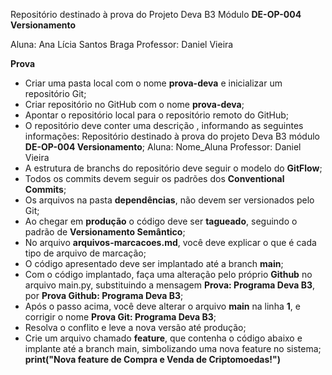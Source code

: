 Repositório destinado à prova do Projeto Deva B3 Módulo **DE-OP-004 Versionamento**

Aluna: Ana Lícia Santos Braga
Professor: Daniel Vieira


**Prova**

- Criar uma pasta local com o nome **prova-deva**  e inicializar um repositório Git;
- Criar repositório no GitHub com o nome **prova-deva**;
- Apontar o repositório local para o repositório remoto do GitHub;
- O repositório deve conter uma descrição , informando as seguintes informações:
	Repositório destinado à prova do projeto Deva B3 módulo **DE-OP-004 Versionamento**;
	Aluna: Nome_Aluna
	Professor: Daniel Vieira
- A estrutura de branchs do repositório deve seguir o modelo do **GitFlow**;
- Todos os commits devem seguir os padrões dos **Conventional Commits**;
- Os arquivos na pasta **dependências**, não devem ser versionados pelo Git;
- Ao chegar em **produção** o código deve ser **tagueado**, seguindo o padrão de **Versionamento Semântico**;
- No arquivo **arquivos-marcacoes.md**, você deve explicar o que é cada tipo de arquivo de marcação;
- O código apresentado deve ser implantado até a branch **main**;
- Com o código implantado, faça uma alteração pelo próprio **Github** no arquivo main.py, substituindo a mensagem **Prova: Programa Deva B3**, por **Prova Github: Programa Deva B3**;
- Após o passo acima, você deve alterar o arquivo **main** na linha **1**, e corrigir o nome **Prova Git: Programa Deva B3**;
- Resolva o conflito e leve a nova versão até produção;
- Crie um arquivo chamado **feature**, que contenha o código abaixo e implante até a branch main, simbolizando uma nova feature no sistema;
	**print("Nova feature de Compra e Venda de Criptomoedas!")**
